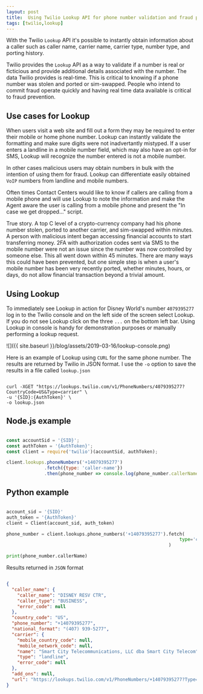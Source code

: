```yaml
---
layout: post
title:  Using Twilio Lookup API for phone number validation and fraud prevention
tags: [twilio,lookup]
---
```

With the Twilio `Lookup` API it's possible to instantly obtain information about a caller such as caller name, carrier name, carrier type, number type, and porting history. 
<!--more-->

Twilio provides the `Lookup` API as a way to validate if a number is real or ficticious and provide additional details associated with the number. The data Twilio provides is real-time. This is critical to knowing if a phone number was stolen and ported or sim-swapped. People who intend to commit fraud operate quickly and having real time data available is critical to fraud prevention. 

## Use cases for Lookup

When users visit a web site and fill out a form they may be required to enter their mobile or home phone number. Lookup can instantly validate the formatting and make sure digits were not inadvertantly mistyped. If a user enters a landline in a mobile number field, which may also have an opt-in for SMS, Lookup will recognize the number entered is not a mobile number. 

In other cases malicious users may obtain numbers in bulk with the intention of using them for fraud. Lookup can differentiate easily obtained `VoIP` numbers from landline and mobile numbers.

Often times Contact Centers would like to know if callers are calling from a mobile phone and will use Lookup to note the information and make the Agent aware the user is calling from a mobile phone and present the "In case we get dropped..." script.

True story. A top C level of a crypto-currency company had his phone number stolen, ported to another carrier, and sim-swapped within minutes. A person with malicious intent began accessing financial accounts to start transferring money. 2FA with authorization codes sent via SMS to the mobile number were not an issue since the number was now controlled by someone else. This all went down within 45 minutes. There are many ways this could have been prevented, but one simple step is when a user's mobile number has been very recently ported, whether minutes, hours, or days, do not allow financial transaction beyond a trivial amount. 


## Using Lookup

To immediately see Lookup in action for Disney World's number `4079395277` log in to the Twilio console and on the left side of the screen select Lookup. If you do not see Lookup click on the three `...` on the bottom left bar. Using Lookup in console is handy for demonstration purposes or manually performing a lookup request.

![]({{ site.baseurl }}/blog/assets/2019-03-16/lookup-console.png)

Here is an example of Lookup using `CURL` for the same phone number. The results are returned by Twilio in JSON format. I use the `-o` option to save the results in a file called `lookup.json`

```

curl -XGET "https://lookups.twilio.com/v1/PhoneNumbers/4079395277?CountryCode=US&Type=carrier" \
-u '{SID}:{AuthToken}' \
-o lookup.json

```

## Node.js example

```javascript

const accountSid = '{SID}';
const authToken = '{AuthToken}';
const client = require('twilio')(accountSid, authToken);

client.lookups.phoneNumbers('+14079395277')
              .fetch({type: 'caller-name'})
              .then(phone_number => console.log(phone_number.callerName));


```

## Python example

```python

account_sid = '{SID}'
auth_token = '{AuthToken}'
client = Client(account_sid, auth_token)

phone_number = client.lookups.phone_numbers('+14079395277').fetch(
                                                                type='caller-name'
                                                            )

print(phone_number.callerName)

```

Results returned in `JSON` format

```json

{
  "caller_name": {
    "caller_name": "DISNEY RESV CTR",
    "caller_type": "BUSINESS",
    "error_code": null
  },
  "country_code": "US",
  "phone_number": "+14079395277",
  "national_format": "(407) 939-5277",
  "carrier": {
    "mobile_country_code": null,
    "mobile_network_code": null,
    "name": "Smart City Telecommunications, LLC dba Smart City Telecom",
    "type": "landline",
    "error_code": null
  },
  "add_ons": null,
  "url": "https://lookups.twilio.com/v1/PhoneNumbers/+14079395277?Type=carrier&Type=caller-name"
}

```